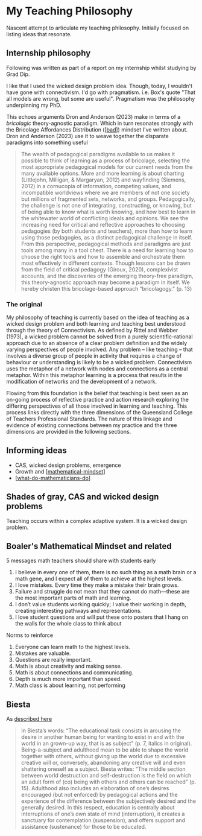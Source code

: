 # My Teaching Philosophy

Nascent attempt to articulate my teaching philosophy. Initially focused on listing ideas that resonate.

## Internship philosophy

Following was written as part of a report on my internship whilst studying by Grad Dip.

I like that I used the wicked design problem idea. Though, today, I wouldn't have gone with connectivism. I'd go with pragmatism. i.e. Box's quote "That all models are wrong, but some are useful". Pragmatism was the philosophy underpinning my PhD. 

This echoes arguments Dron and Anderson (2023) make in terms of a _bricolagic_ theory-agnostic paradigm. Which in turn resonates strongly with the Bricolage Affordances Distribution ([[bad]]) mindset I've written about. Dron and Anderson (2023) use it to weave together the disparate paradigms into something useful 

> The wealth of pedagogical paradigms available to us makes it possible to think of learning as a process of bricolage, selecting the most appropriate pedagogical models for our current needs from the many available options. More and more learning is about charting (Littlejohn, Milligan, & Margaryan, 2012) and wayfinding (Siemens, 2012) in a cornucopia of information, competing values, and incompatible worldviews where we are members of not one society but millions of fragmented sets, networks, and groups. Pedagogically, the challenge is not one of integrating, constructing, or knowing, but of being able to know what is worth knowing, and how best to learn in the whitewater world of conflicting ideals and opinions. We see the increasing need for critical and reflective approaches to choosing pedagogies (by both students and teachers), more than how to learn using those pedagogies, as a distinct pedagogical challenge in itself. From this perspective, pedagogical methods and paradigms are just tools among many in a tool chest. There is a need for learning how to choose the right tools and how to assemble and orchestrate them most effectively in different contexts. Though lessons can be drawn from the field of critical pedagogy (Giroux, 2020), complexivist accounts, and the discoveries of the emerging theory-free paradigm, this theory-agnostic approach may become a paradigm in itself. We hereby christen this bricolage-based approach “bricolagogy." (p. 13)


### The original

My philosophy of teaching is currently based on the idea of teaching as a wicked design problem and both learning and teaching best understood through the theory of Connectivism. As defined by Rittel and Webber (1973), a wicked problem cannot be solved from a purely scientific-rational approach due to an absence of a clear problem definition and the widely varying perspectives of people involved. Any problem – like teaching – that involves a diverse group of people in activity that requires a change of behaviour or understanding is likely to be a wicked problem. Connectivism uses the metaphor of a network with nodes and connections as a central metaphor. Within this metaphor learning is a process that results in the modification of networks and the development of a network.

Flowing from this foundation is the belief that teaching is best seen as an on-going process of reflective practice and action research exploring the differing perspectives of all those involved in learning and teaching. This process links directly with the three dimensions of the Queensland College of Teachers Professional Standards. The nature of this linkage and evidence of existing connections between my practice and the three dimensions are provided in the following sections. 



## Informing ideas

- CAS, wicked design problems, emergence
- Growth and [[mathematical-mindset]]
- [[what-do-mathematicians-do]]

## Shades of gray, CAS and wicked design problems

Teaching occurs within a complex adaptive system. It is a wicked design problem.


## Boaler's Mathematical Mindset and related

5 messages math teachers should share with students early

1. I believe in every one of them, there is no such thing as a math brain or a math gene, and I expect all of them to achieve at the highest levels.
2. I love mistakes. Every time they make a mistake their brain grows.
3. Failure and struggle do not mean that they cannot do math—these are the most important parts of math and learning.
4. I don’t value students working quickly; I value their working in depth, creating interesting pathways and representations.
5. I love student questions and will put these onto posters that I hang on the walls for the whole class to think about

Norms to reinforce

1. Everyone can learn math to the highest levels.
2. Mistakes are valuable.
3. Questions are really important.
4. Math is about creativity and making sense.
5. Math is about connections and communicating.
6. Depth is much more important than speed.
7. Math class is about learning, not performing

## Biesta

As [described here](https://www.philosophy-of-education.org/blog/book-reviews-archived/book-review-the-rediscovery-of-teaching/)

> In Biesta’s words: “The educational task consists in arousing the desire in another human being for wanting to exist in and with the world in an grown-up way, that is as subject” (p. 7, italics in original). Being-a-subject and adulthood mean to be able to shape the world together with others, without giving up the world due to excessive creative will or, conversely, abandoning any creative will and even shattering oneself as a subject. Biesta writes: “The middle section between world destruction and self-destruction is the field on which an adult form of (co) being with others and others can be reached” (p. 15). Adulthood also includes an elaboration of one’s desires encouraged (but not enforced) by pedagogical actions and the experience of the difference between the subjectively desired and the generally desired. In this respect, education is centrally about interruptions of one’s own state of mind (interruption), it creates a sanctuary for contemplation (suspension), and offers support and assistance (sustenance) for those to be educated.

[//begin]: # "Autogenerated link references for markdown compatibility"
[bad]: ../CASA/bad "BAD - Bricolage Affordances Distribution"
[mathematical-mindset]: Mathematics/mathematical-mindset "Mathematical Mindset"
[what-do-mathematicians-do]: Mathematics/what-do-mathematicians-do "What do mathematicians do?"
[//end]: # "Autogenerated link references"